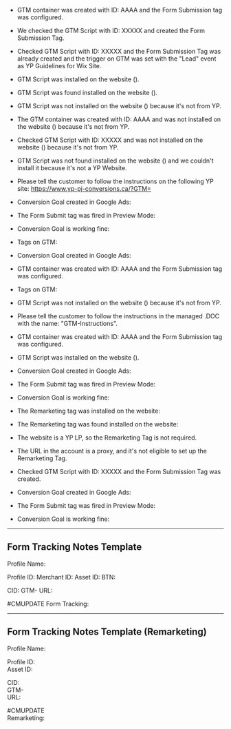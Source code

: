 - GTM container was created with ID: AAAA and the Form Submission tag was configured.

- We checked the GTM Script with ID: XXXXX and created the Form Submission Tag.

- Checked GTM Script with ID: XXXXX and the Form Submission Tag was already created and the trigger on GTM was set with the "Lead" event as YP Guidelines for Wix Site.

- GTM Script was installed on the website ().

- GTM Script was found installed on the website ().

- GTM Script was not installed on the website () because it's not from YP.

- The GTM container was created with ID: AAAA and was not installed on the website () because it's not from YP.

- Checked GTM Script with ID: XXXXX and was not installed on the website () because it's not from YP.

- GTM Script was not found installed on the website () and we couldn't install it because it's not a YP Website.

- Please tell the customer to follow the instructions on the following YP site: https://www.yp-pj-conversions.ca/?GTM=

- Conversion Goal created in Google Ads: 

- The Form Submit tag was fired in Preview Mode: 

- Conversion Goal is working fine: 

- Tags on GTM: 

- Conversion Goal created in Google Ads: 

- GTM container was created with ID: AAAA and the Form Submission tag was configured.

- Tags on GTM: 

- GTM Script was not installed on the website () because it's not from YP.

- Please tell the customer to follow the instructions in the managed .DOC with the name: "GTM-Instructions".

- GTM container was created with ID: AAAA and the Form Submission tag was configured.

- GTM Script was installed on the website ().

- Conversion Goal created in Google Ads: 

- The Form Submit tag was fired in Preview Mode: 

- Conversion Goal is working fine: 

- The Remarketing tag was installed on the website: 

- The Remarketing tag was found installed on the website: 

- The website is a YP LP, so the Remarketing Tag is not required.

- The URL in the account is a proxy, and it's not eligible to set up the Remarketing Tag.

- Checked GTM Script with ID: XXXXX and the Form Submission Tag was created.  

- Conversion Goal created in Google Ads:  

- The Form Submit tag was fired in Preview Mode:  

- Conversion Goal is working fine:

---

## Form Tracking Notes Template

Profile Name: 

Profile ID: 
Merchant ID: 
Asset ID: 
BTN: 

CID: 
GTM-
URL: 

#CMUPDATE
Form Tracking: 

---

## Form Tracking Notes Template (Remarketing)

Profile Name:  

Profile ID:  
Asset ID:  

CID:  
GTM-  
URL:  

#CMUPDATE  
Remarketing:  